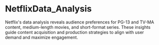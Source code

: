 # NetflixData_Analysis
Netflix's data analysis reveals audience preferences for PG-13 and TV-MA content, medium-length movies, and short-format series. These insights guide content acquisition and production strategies to align with user demand and maximize engagement.
